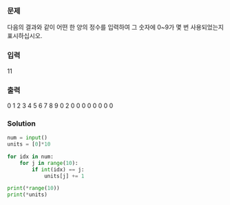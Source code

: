 ### 문제
다음의 결과와 같이 어떤 한 양의 정수를 입력하여 그 숫자에 0~9가 몇 번 사용되었는지 표시하십시오.
 
### 입력
11

### 출력
0 1 2 3 4 5 6 7 8 9
0 2 0 0 0 0 0 0 0 0

### Solution
```python
num = input()
units = [0]*10

for idx in num:
    for j in range(10):
        if int(idx) == j:
            units[j] += 1

print(*range(10))
print(*units)
```
